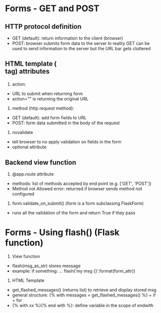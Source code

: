 # Forms - GET and POST
## HTTP protocol definition
* GET (default): return information to the client (browser)
* POST: browser submits form data to the server
In reality GET can be used to send information to the server but the URL bar
gets cluttered
## HTML template (<form> tag) attributes
1. action:
* URL to submit when returning form
* action="" is returning the original URL
1. method (http request method):
* GET (default): add form fields to URL
* POST: form data submitted in the body of the request
1. novalidate
* tell browser to no apply validation on fields in the form
* optional attribute
## Backend view function
1. @app.route attribute
* methods: list of methods accepted by end point (e.g. ['GET', 'POST'])
* Method not Allowed error: returned if browser sends method not configured
1. form.validate_on_submit() (form is a form subclassing FlaskForm)
* runs all the validation of the form and return True if they pass
# Forms - Using flash() (Flask function)
1. View function
* flash(msg_as_str) stores message
* example: if something: ... flash('my msg {}'.format(form_attr))
1. HTML Template
* get_flashed_messages() (returns list) to retrieve and display stored msg
* general structure: {% with messages = get_flashed_messages() %} + if + for
* {% with xx %}{% end with %}: define variable in the scope of endwith
